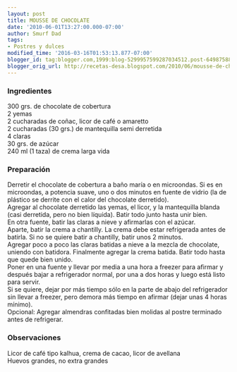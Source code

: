 ```yaml
---
layout: post
title: MOUSSE DE CHOCOLATE
date: '2010-06-01T13:27:00.000-07:00'
author: Smurf Dad
tags:
- Postres y dulces
modified_time: '2016-03-16T01:53:13.877-07:00'
blogger_id: tag:blogger.com,1999:blog-5299957599287034512.post-6498758889464872051
blogger_orig_url: http://recetas-desa.blogspot.com/2010/06/mousse-de-chocolate.html
---
```


<h3>Ingredientes</h3>300 grs. de chocolate de cobertura<br />2 yemas<br />2 cucharadas de coñac, licor de café o amaretto<br />2 cucharadas (30 grs.) de mantequilla semi derretida<br />4 claras<br />30 grs. de azúcar<br />240 ml (1 taza) de crema larga vida<br /><h3>Preparación</h3>Derretir el chocolate de cobertura a baño maría o en microondas. Si es en microondas, a potencia suave, uno o dos minutos en fuente de vidrio (la de plástico se derrite con el calor del chocolate derretido).<br />Agregar al chocolate derretido las yemas, el licor, y la mantequilla blanda (casi derretida, pero no bien líquida). Batir todo junto hasta unir bien.<br />En otra fuente, batir las claras a nieve y afirmarlas con el azúcar.<br />Aparte, batir la crema a chantilly. La crema debe estar refrigerada antes de batirla. Si no se quiere batir a chantilly, batir unos 2 minutos.<br />Agregar poco a poco las claras batidas a nieve a la mezcla de chocolate, uniendo con batidora. Finalmente agregar la crema batida. Batir todo hasta que quede bien unido.<br />Poner en una fuente y llevar por media a una hora a freezer para afirmar y después bajar a refrigerador normal, por una a dos horas y luego está listo para servir.<br />Si se quiere, dejar por más tiempo sólo en la parte de abajo del refrigerador sin llevar a freezer, pero demora más tiempo en afirmar (dejar unas 4 horas mínimo).<br />Opcional: Agregar almendras confitadas bien molidas al postre terminado antes de refrigerar.<br /><h3>Observaciones</h3>Licor de café tipo kalhua, crema de cacao, licor de avellana<br />Huevos grandes, no extra grandes